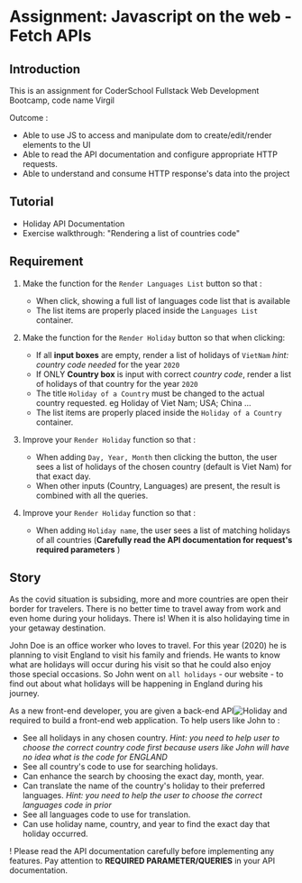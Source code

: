 # Assignment: Javascript on the web - Fetch APIs

## Introduction

This is an assignment for CoderSchool Fullstack Web Development Bootcamp, code name Virgil

Outcome :

- Able to use JS to access and manipulate dom to create/edit/render elements to the UI
- Able to read the API documentation and configure appropriate HTTP requests.
- Able to understand and consume HTTP response's data into the project

## Tutorial

- Holiday API Documentation
- Exercise walkthrough: "Rendering a list of countries code"

## Requirement

1. Make the function for the `Render Languages List` button so that :

   - When click, showing a full list of languages code list that is available
   - The list items are properly placed inside the `Languages List` container.

2. Make the function for the `Render Holiday` button so that when clicking:

   - If all **input boxes** are empty, render a list of holidays of `VietNam` _hint: country code needed_ for the year `2020`
   - If ONLY **Country box** is input with correct _country code_, render a list of holidays of that country for the year `2020`
   - The title `Holiday of a Country` must be changed to the actual country requested. eg Holiday of Viet Nam; USA; China ...
   - The list items are properly placed inside the `Holiday of a Country` container.

3. Improve your `Render Holiday` function so that :

   - When adding `Day, Year, Month` then clicking the button, the user sees a list of holidays of the chosen country (default is Viet Nam) for that exact day.
   - When other inputs (Country, Languages) are present, the result is combined with all the queries.

4. Improve your `Render Holiday` function so that :

   - When adding `Holiday name`, the user sees a list of matching holidays of all countries (**Carefully read the API documentation for request's required parameters** )

## Story

As the covid situation is subsiding, more and more countries are open their border for travelers. There is no better time to travel away from work and even home during your holidays.
There is! When it is also holidaying time in your getaway destination.

John Doe is an office worker who loves to travel. For this year (2020) he is planning to visit England to visit his family and friends. He wants to know what are holidays will occur during his visit so that he could also enjoy those special occasions.
So John went on `all holidays` - our website - to find out about what holidays will be happening in England during his journey.

As a new front-end developer, you are given a back-end API![Holiday](https://holidayapi.com/) and required to build a front-end web application. To help users like John to :

- See all holidays in any chosen country. _Hint: you need to help user to choose the correct country code first because users like John will have no idea what is the code for ENGLAND_
- See all country's code to use for searching holidays.
- Can enhance the search by choosing the exact day, month, year.
- Can translate the name of the country's holiday to their preferred languages. _Hint: you need to help the user to choose the correct languages code in prior_
- See all languages code to use for translation.
- Can use holiday name, country, and year to find the exact day that holiday occurred.

! Please read the API documentation carefully before implementing any features. Pay attention to **REQUIRED PARAMETER/QUERIES** in your API documentation.
